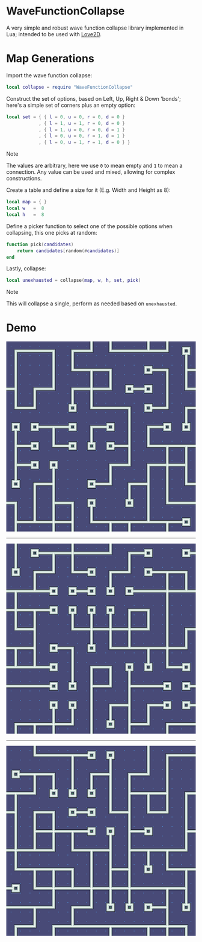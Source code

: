 # WaveFunctionCollapse
A very simple and robust wave function collapse library implemented in Lua; intended to be used with [Love2D](https://www.love2d.org/).

# Map Generations
Import the wave function collapse:
```lua
local collapse = require "WaveFunctionCollapse"
```

Construct the set of options, based on Left, Up, Right & Down 'bonds'; here's a simple set of corners plus an empty option:
```lua
local set = { { l = 0, u = 0, r = 0, d = 0 }
            , { l = 1, u = 1, r = 0, d = 0 }
            , { l = 1, u = 0, r = 0, d = 1 }
            , { l = 0, u = 0, r = 1, d = 1 }
            , { l = 0, u = 1, r = 1, d = 0 } }
```
> [!NOTE]
> The values are arbitrary, here we use `0` to mean empty and `1` to mean a connection. Any value can be used and mixed, allowing for complex constructions.

Create a table and define a size for it (E.g. Width and Height as 8):
```lua
local map = { }
local w   =  8
local h   =  8
```

Define a picker function to select one of the possible options when collapsing, this one picks at random:
```lua
function pick(candidates)
    return candidates[random(#candidates)]
end

```
Lastly, collapse:
```lua
local unexhausted = collapse(map, w, h, set, pick)
```
> [!NOTE]
> This will collapse a single, perform as needed based on `unexhausted`.

# Demo
![01](demo/renders/01.png)

---

![02](demo/renders/02.png)

---

![03](demo/renders/03.png)

